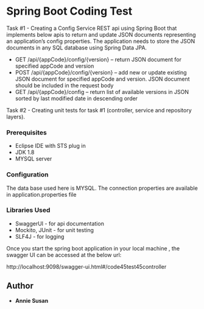 # Spring Boot Coding Test

Task #1 - Creating a Config Service REST api using Spring Boot that implements below apis to return and update JSON documents representing an application’s config properties. 
The application needs to store the JSON documents in any SQL database using Spring Data JPA.

* GET /api/{appCode}/config/{version} – return JSON document for specified appCode and version
* POST /api/{appCode}/config/{version} – add new or update existing JSON document for specified appCode and version. JSON document should be included in the request body
* GET /api/{appCode}/config – return list of available versions in JSON sorted by last modified date in descending order

Task #2 - Creating unit tests for task #1 (controller, service and repository layers).

### Prerequisites

* Eclipse IDE with STS plug in
* JDK 1.8
* MYSQL server

### Configuration

The data base used here is MYSQL. The connection properties are available in application.properties file

### Libraries Used

* SwaggerUI - for api documentation
* Mockito, JUnit - for unit testing
* SLF4J - for logging

Once you start the spring boot application in your local machine , the swagger UI  can be accessed at the below url:

http://localhost:9098/swagger-ui.html#/code45test45controller


## Author

* **Annie Susan**